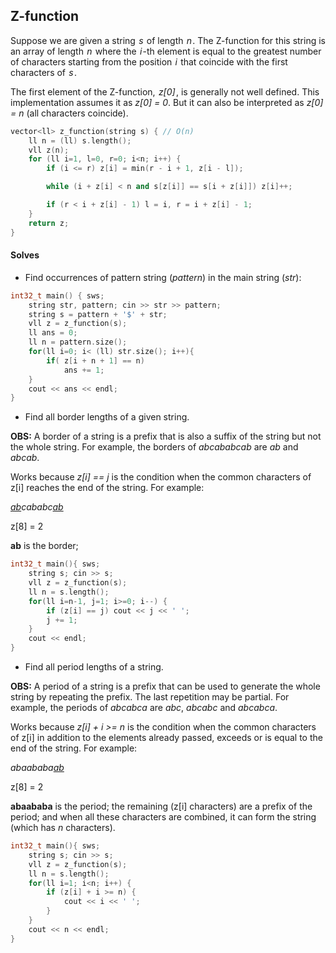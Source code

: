 ## Z-function

Suppose we are given a string  *s*  of length  *n* . The Z-function for this string is an array of length  *n*  where the  *i* -th element is equal to the greatest number of characters starting from the position  *i*  that coincide with the first characters of  *s* .

The first element of the Z-function,  *z[0]* , is generally not well defined. This implementation assumes it as *z[0] = 0*. But it can also be interpreted as *z[0] = n* (all characters coincide).

```cpp
vector<ll> z_function(string s) { // O(n)
    ll n = (ll) s.length();
    vll z(n);
    for (ll i=1, l=0, r=0; i<n; i++) {
        if (i <= r) z[i] = min(r - i + 1, z[i - l]);

        while (i + z[i] < n and s[z[i]] == s[i + z[i]]) z[i]++;

        if (r < i + z[i] - 1) l = i, r = i + z[i] - 1;
    }
    return z;
}
```

#### Solves

- Find occurrences of pattern string (*pattern*) in the main string (*str*):

```cpp
int32_t main() { sws;
    string str, pattern; cin >> str >> pattern;
    string s = pattern + '$' + str;
    vll z = z_function(s);
    ll ans = 0;
    ll n = pattern.size();
    for(ll i=0; i< (ll) str.size(); i++){
        if( z[i + n + 1] == n)
            ans += 1;
    }
    cout << ans << endl;
}
```

- Find all border lengths of a given string.

**OBS:** A border of a string is a prefix that is also a suffix of the string but not the whole string. For example, the borders of *abcababcab* are *ab* and *abcab*.

Works because *z[i] == j* is the condition when the common characters of z[i] reaches the end of the string. For example:

*<ins>ab</ins>cababc<ins>ab</ins>*

z[8] = 2

**ab** is the border;

```cpp
int32_t main(){ sws;
    string s; cin >> s;
    vll z = z_function(s);
    ll n = s.length();
    for(ll i=n-1, j=1; i>=0; i--) {
        if (z[i] == j) cout << j << ' ';
        j += 1;
    }
    cout << endl;
}
```

- Find all period lengths of a string.

**OBS:** A period of a string is a prefix that can be used to generate the whole string by repeating the prefix. The last repetition may be partial. For example, the periods of *abcabca* are *abc*, *abcabc* and *abcabca*.

Works because *z[i] + i >= n* is the condition when the common characters of z[i] in addition to the elements already passed, exceeds or is equal to the end of the string. For example:

*abaababa<ins>ab</ins>*

z[8] = 2

**abaababa** is the period; the remaining (z[i] characters) are a prefix of the period; and when all these characters are combined, it can form the string (which has *n* characters).

```cpp
int32_t main(){ sws;
    string s; cin >> s;
    vll z = z_function(s);
    ll n = s.length();
    for(ll i=1; i<n; i++) {
        if (z[i] + i >= n) {
            cout << i << ' ';
        }
    }
    cout << n << endl;
}
```